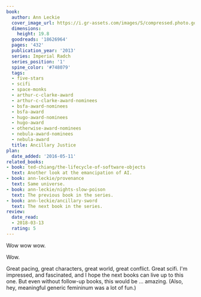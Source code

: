 ```yaml
---
book:
  author: Ann Leckie
  cover_image_url: https://i.gr-assets.com/images/S/compressed.photo.goodreads.com/books/1380915234l/18626964.jpg
  dimensions:
    height: 19.8
  goodreads: '18626964'
  pages: '432'
  publication_year: '2013'
  series: Imperial Radch
  series_position: '1'
  spine_color: '#748079'
  tags:
  - five-stars
  - scifi
  - space-monks
  - arthur-c-clarke-award
  - arthur-c-clarke-award-nominees
  - bsfa-award-nominees
  - bsfa-award
  - hugo-award-nominees
  - hugo-award
  - otherwise-award-nominees
  - nebula-award-nominees
  - nebula-award
  title: Ancillary Justice
plan:
  date_added: '2016-05-11'
related_books:
- book: ted-chiang/the-lifecycle-of-software-objects
  text: Another look at the emancipation of AI.
- book: ann-leckie/provenance
  text: Same universe.
- book: ann-leckie/nights-slow-poison
  text: The previous book in the series.
- book: ann-leckie/ancillary-sword
  text: The next book in the series.
review:
  date_read:
  - 2018-03-13
  rating: 5
---
```


Wow wow wow.

Wow.

Great pacing, great characters, great world, great conflict. Great scifi. I'm impressed, and fascinated, and I hope the next books can live up to this one. But even without follow-up books, this would be … amazing. (Also, hey, meaningful generic femininum was a lot of fun.)
